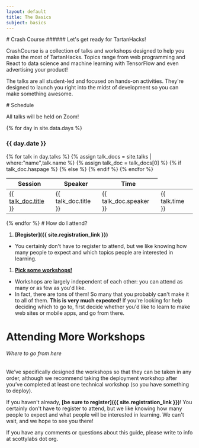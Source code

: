 ```yaml
---
layout: default
title: The Basics
subject: basics
---
```

<span class="anchor" id="register1">
# Crash Course
###### Let's get ready for TartanHacks!

CrashCourse is a collection of talks and workshops designed to help you make the
most of TartanHacks. Topics range from web programming and React to data science and machine learning with TensorFlow and even advertising your product!

The talks are all student-led and focused on hands-on activities. They're designed to launch you right into the midst of development so you can make something awesome.

<span class="anchor" id="schedule1">
# Schedule

  All talks will be held on Zoom!

{% for day in site.data.days %}

### {{ day.date }}

<table class="full-width">
  <thead>
    <th>Session</th>
    <th>Speaker</th>
    <th>Time</th>
  </thead>
  <tbody>
  {% for talk in day.talks %}
  {% assign talk_docs = site.talks | where:"name",talk.name %}
  {% assign talk_doc = talk_docs[0] %}
    <tr>
      {% if talk_doc.haspage %}
        <td><a a href="{{ site.baseurl }}{{ talk_doc.url | remove: 'index.html' }}">{{ talk_doc.title }}</a></td>
      {% else %}
        <td>{{ talk_doc.title }}</td>
      {% endif %}
      <td>{{ talk_doc.speaker }}</td>
      <td>{{ talk.time }}</td>
    </tr>
  {% endfor %}
  </tbody>
</table>
{% endfor %}

<span class="anchor" id="register2">
# How do I attend?

1. __[Register]({{ site.registration_link }})__
  - You certainly don't have to register to attend, but we like knowing how many
    people to expect and which topics people are interested in learning.
1. <span data-scroll="schedule1">__[Pick some workshops!](#)__</span>
  - Workshops are largely independent of each other: you can attend as many or
    as few as you'd like.
  - In fact, there are tons of them! So many that you probably can't make it to
    all of them. __This is very much expected!__ If you're looking for help
    deciding which to go to, first decide whether you'd like to learn to make
    web sites or mobile apps, and go from there.

<!--<span class="anchor" id="about1">
# The Basics

###### read on as we demystify web and app development and prepare you for your first workshop

Many technologies make up the experience we call "The Web." The following is an
overview of the most common ones.

A <mark>web browser</mark> is a program—such as Google Chrome, Mozilla Firefox, Apple
Safari, or Internet Explorer—that retrieves the source code of a website and
renders it in a way that you can interact with.

A <mark>client</mark> is a program that request information from another computer. For
example, your web browser acts as a client when it requests a web page from a
server, and a mobile app acts as a client any time it needs to request content
from online.

A <mark>server</mark> is a computer that responds to requests from a client. Servers are
often responsible for storing information permanently: when you create an
account on a website, that information is stored on the server.

<mark>Web application</mark> is a more all encompassing term for all the code that goes
into a particular web experience. This means the HTML and CSS code that makes up
what you actually see, the JavaScript makes those pages interactive, and any
code that runs on a web server. Because this is a lot to talk about, we
generally break it up into two parts, the <mark>frontend</mark> and the <mark>backend</mark>.

A mobile app (or native mobile app) is installed ahead of time at the users
request, unlike web apps which are downloaded on the fly. Native mobile apps
tend to be granted more powers than you'd find in a typical web app, like being
able to write to the file system and access system libraries. This means native
apps excel where control over the user experience is paramount.

Most web development is split up into frontend and backend development, so let’s
dive a little deeper into these areas.
<span class="anchor" id="about2">
# The Frontend

###### everything you can touch

The frontend of a web application is everything that ends up running in the
browser. It is written in three main languages, <mark>HTML</mark>, <mark>CSS</mark>, and
<mark>JavaScript</mark>.

HTML and CSS store information about a page. HTML contains the <mark>content</mark>,
which could include text, images, videos, and any number of other things.
Complementary to this, CSS stores information about how to <mark>display</mark> the
content stored by the HTML. This includes layout, color, fonts, and other
information about how our site looks. With just HTML and CSS we can create
beautiful, informational web pages that display the same information for
everyone who loads them.

On the other hand, JavaScript is a fully featured programming language.

When run in a web browser, JavaScript can alter HTML and CSS on the fly,
communicate with a web server, or perform computation all by itself. This opens
the door to modern, interactive, experiences.
<span class="anchor" id="about3">
# The Backend

###### everything behind the curtain

The backend is all of the code that runs on the web server.

A backend is necessary if you want to store information long term, sign people
in, or perform complex computations.

Most backends have a set of HTML, CSS, and JavaScript that is sent to the client
on request, so that the client can interact with the backend. Different parts of
the frontend are called using different routes or URLs, for example the route of
this page is "/basics/" whereas the route of the homepage is just "/". Finally,
there is generally a database, which is where lots of information can be stored
long term and accessed quickly.

Backends can be written in any programming language, but some languages are
easier to use than others. In addition, to the language, web developers often
use a web framework, which is a collection of code that handles common server
tasks and helps organize code.
<span class="anchor" id="about4">
# Mobile

###### it's all the rage these days

Mobile development is quite a bit different from web development. While it's
true that mobile development shares the goal of displaying an interface that
users can see and touch, they go about this in entirely different ways.
Developing for mobile means you're either program for iOS devices or Android
devices, and that you're locked into a specific ecosystem's tooling and
standards.

For many applications, these tradeoffs pay off. Mobile apps can be much faster,
much more polished, and have much higher rates of engagement compared with
comparable mobile web apps. For others, the ubiquity of the web draws people
away from platform-specific apps. The decision is ultimately yours to make.

<span class="anchor" id="about5">
# Design

###### optimizing the user's experience

When creating a web application, it’s important to remember that in a good
design can make or break your site’s success. Design is best described as all of
the choices that go into making a website. Design is more than the way a website
looks; a good design considers every aspect of a user’s experience. This
includes how a user signs up, how information is laid out, and overall every
action the user has to take inside your app. The goal of any good design is to
be unobtrusive, intuitive, and pleasant.

We group the choices a designer makes about how a piece of software fits into a
user’s life under the term <mark>User Experience</mark>, or UX. Another common term you
will hear discussed in relation to UX is the UI, or <mark>User Interface</mark>. The user
interface is what the user sees and actually interacts with. <mark>Wireframes</mark>,
<mark>mockups</mark> and <mark>prototypes</mark> are examples of tools which facilitate the
development of a good user experience.

Wireframes are like an outline to an essay. They’re non-functional, ugly, and
generally use a visual style that will not end up in the app. They do help at
visualizing a very rough an idea. Wireframing focuses on the broad ideas of an
interface—the functionality and layout—rather than on the specific details.

Making mockups is like filling in your bulleted outline with the most important
pieces of text. We say that they can be done with varying degrees of
<mark>Fidelity</mark>. Low fidelity mockups serve roughly the same purpose as wireframes,
while high fidelity mockups are pixel-perfect examples of what a developer
should be implementing.

Prototypes are like rough drafts. With prototypes, users can actually interact
with an interface, though it still may be rough and clunky. Prototypes are
valuable because they can identify problems before developers take the time to
implement a full design, which can save engineering resources.

<span class="anchor" id="about6">
# Deployment

###### the final flourish

After a website has been designed, and the frontend and backend implemented,
it’s time for it to be <mark>deployed</mark>. Deployment is the process of taking the
code a developer has written, and setting it up to run on a server where the
whole world can interact with it. It is a very important step, but it can be
complicated because software is often not developed in the same environment it
is deployed in. Deploying and running a webapp is generally called
__operations__, and it’s an important step in the life cycle of creating a web
application.-->

# Attending More Workshops

###### Where to go from here

<!--Thank you for reading this guide, and we hope that you will join us for Crash
Course on January 27th and 28th and February 3rd and 4th!-->

We’ve specifically designed the workshops so that they can be taken in any
order, although we recommend taking the deployment workshop after you’ve
completed at least one technical workshop (so you have something to deploy).

If you haven't already, __[be sure to register]({{ site.registration_link }})__!
You certainly don't have to register to attend, but we like knowing how many
people to expect and what people will be interested in learning. We can't wait,
and we hope to see you there!

If you have any comments or questions about this guide, please write to info at
scottylabs dot org.

